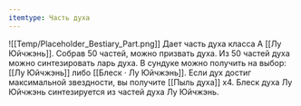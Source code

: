 ```yaml
---
itemtype: Часть духа
---
```

![[Temp/Placeholder_Bestiary_Part.png]]
Дает часть духа класса A [[Лу Юйчжэнь]]. Собрав 50 частей, можно призвать духа. Из 50 частей духа можно синтезировать ларь духа. В сундуке можно получить на выбор: [[Лу Юйчжэнь]] либо [[Блеск · Лу Юйчжэнь]]. Если дух достиг максимальной звездности, вы получите [[Пыль духа]] х4. Блеск духа Лу Юйчжэнь синтезируется из частей духа Лу Юйчжэнь.
